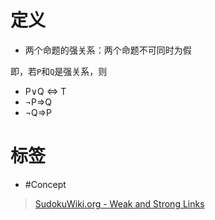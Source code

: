 <!-- START doctoc generated TOC please keep comment here to allow auto update -->
<!-- DON'T EDIT THIS SECTION, INSTEAD RE-RUN doctoc TO UPDATE -->

<!-- END doctoc generated TOC please keep comment here to allow auto update -->

# 定义
- 两个命题的强关系：两个命题不可同时为假

即，若`P`和`Q`是强关系，则
- P∨Q ⇔ T
- ¬P⇒Q
- ¬Q⇒P

# 标签

- #Concept

> [SudokuWiki.org - Weak and Strong Links](https://www.sudokuwiki.org/Weak_and_Strong_Links)
